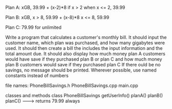 Plan A: xGB, 39.99 + (x-2)*8 if x > 2
	when x <= 2, 39.99

Plan B: xGB, x > 8, 59.99 + (x-8)*8
	x <= 8, 59.99

Plan C: 79.99 for unlimited

Write a program that calculates a customer's monthly bill. 
It should input the customer name, which plan was purchased, and how many gigabytes were used. 
It should then create a bill the includes the input information and the total amount due. 
It should also display how much money plan A customers would have save if they purchased plan B or plan C
and how much money plan B customers would save if they purchased plan C
If there ould be no savings, no message should be printed. Wherever possible, use named constants instead of numbers

file names:
PhoneBillSavings.h
PhoneBillSavings.cpp
main.cpp

classes and methods
class PhoneBillSavings
getUserInfo()
planA()
planB()
planC() ---> returns 79.99 always
